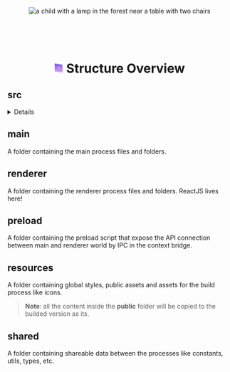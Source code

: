 <p align="center">
  <img src="./images/understanding.svg" alt="a child with a lamp in the forest near a table with two chairs" width="60%" />
</p>

<br />
<br />
<br />

<h1 align="center"><img src="./images/bullet.svg" width="20" /> Structure Overview</h1>

## src
<details>
  <pre>
src
├── main
│   ├── factories
│   │   ├── app
│   │   │   ├── index.ts
│   │   │   ├── instance.ts
│   │   │   └── setup.ts
│   │   ├── index.ts
│   │   ├── ipcs
│   │   │   └── register-window-creation.ts
│   │   └── windows
│   │       └── create.ts
│   ├── index.ts
│   └── windows
│       ├── About
│       │   ├── index.ts
│       │   └── ipcs
│       │       ├── index.ts
│       │       └── register-window-creation.ts
│       ├── Main
│       │   └── index.ts
│       └── index.ts
├── preload
│   ├── index.ts
│   └── ipcs
│       ├── index.ts
│       └── windows
│           ├── about
│           │   ├── create.ts
│           │   └── when-close.ts
│           └── index.ts
├── renderer
│   ├── components
│   │   ├── Button
│   │   │   ├── index.tsx
│   │   │   └── styles.module.sass
│   │   ├── Container
│   │   │   ├── index.tsx
│   │   │   └── styles.module.sass
│   │   ├── Heading
│   │   │   ├── index.tsx
│   │   │   └── styles.module.sass
│   │   └── index.ts
│   ├── index.html
│   ├── index.tsx
│   ├── routes
│   │   ├── index.tsx
│   │   └── modules
│   │       └── index.tsx
│   ├── screens
│   │   ├── About
│   │   │   ├── index.tsx
│   │   │   └── styles.module.sass
│   │   ├── Another
│   │   │   └── index.tsx
│   │   ├── Main
│   │   │   └── index.tsx
│   │   └── index.ts
│   └── store
│       └── index.tsx
├── resources
│   ├── build
│   │   └── icons
│   │       ├── icon.icns
│   │       └── icon.ico
│   ├── public
│   │   └── illustration.svg
│   └── styles
│       ├── animations.sass
│       ├── globals.sass
│       └── resets.sass
└── shared
    ├── constants
    │   ├── environment.ts
    │   ├── index.ts
    │   ├── ipc.ts
    │   └── platform.ts
    ├── index.ts
    ├── types
    │   └── index.ts
    └── utils
        └── index.ts
  </pre>
</details>

## main

A folder containing the main process files and folders.

## renderer

A folder containing the renderer process files and folders. ReactJS lives here!

## preload
A folder containing the preload script that expose the API connection between main and renderer world by IPC in the context bridge.

## resources

A folder containing global styles, public assets and assets for the build process like icons.

> **Note**: all the content inside the **public** folder will be copied to the builded version as its.

## shared

A folder containing shareable data between the processes like constants, utils, types, etc.
